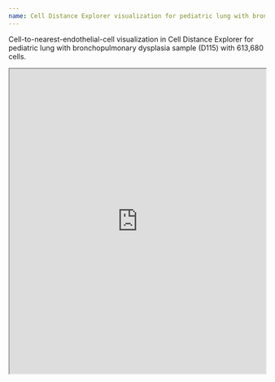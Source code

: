 ```yaml
---
name: Cell Distance Explorer visualization for pediatric lung with bronchopulmonary dysplasia (D115)
---
```

  
Cell-to-nearest-endothelial-cell visualization in Cell Distance Explorer for pediatric lung with bronchopulmonary dysplasia sample (D115) with 613,680 cells.


<iframe src="https://cns-iu.github.io/hra-construction-usage-supporting-information/visualizations/D115.html" width="100%" height="600px"></iframe>

